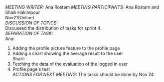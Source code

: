 *MEETING WRITER:* Ana Rostam *MEETING PARTICIPANTS:* Ana Rostam and Shaili Hakimpour    
Nov21(Online)  
*DISCUSSION OF TOPICS:*  
Discussed the distribution of tasks for sprint 4.  
*SEPARATION OF TASK:*  
Ana:  
1. Adding the profile picture feature to the profile page  
2. Adding a chart showing the average result to the user  
Shaili:  
1. Fetching the data of the evaluation of the logged in user  
2. Profile page's test  
*ACTIONS FOR NEXT MEETING:* 
The tasks should be done by Nov 24  
